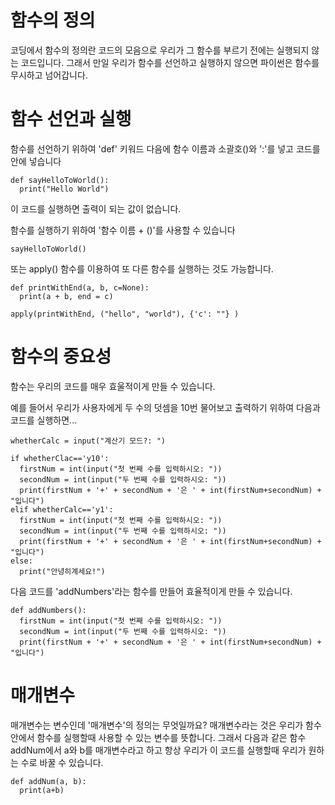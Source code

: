 # 함수의 정의
코딩에서 함수의 정의란 코드의 모음으로 우리가 그 함수를 부르기 전에는 실행되지 않는 코드입니다. 그래서 만일 우리가 함수를 선언하고 실행하지 않으면 파이썬은 함수를 무시하고 넘어갑니다.

# 함수 선언과 실행
함수를 선언하기 위하여 'def' 키워드 다음에 함수 이름과 소괄호()와 ':'를 넣고 코드를 안에 넣습니다

```
def sayHelloToWorld():
  print("Hello World")
```

이 코드를 실행하면 출력이 되는 값이 없습니다.

함수를 실행하기 위하여 '함수 이름 + ()'를 사용할 수 있습니다

```
sayHelloToWorld()
```

또는 apply() 함수를 이용하여 또 다른 함수를 실행하는 것도 가능합니다.

```
def printWithEnd(a, b, c=None):
  print(a + b, end = c)

apply(printWithEnd, ("hello", "world"), {'c': ""} )
```

# 함수의 중요성
함수는 우리의 코드를 매우 효울적이게 만들 수 있습니다.

예를 들어서 우리가 사용자에게 두 수의 덧셈을 10번 물어보고 출력하기 위하여 다음과 코드를 실행하면...

```
whetherCalc = input("계산기 모드?: ")

if whetherClac=='y10':
  firstNum = int(input("첫 번째 수를 입력하시오: "))
  secondNum = int(input("두 번째 수를 입력하시오: "))
  print(firstNum + '+' + secondNum + '은 ' + int(firstNum+secondNum) + "입니다")
elif whetherCalc=='y1':
  firstNum = int(input("첫 번째 수를 입력하시오: "))
  secondNum = int(input("두 번째 수를 입력하시오: "))
  print(firstNum + '+' + secondNum + '은 ' + int(firstNum+secondNum) + "입니다")
else:
  print("안녕히계세요!")
```

다음 코드를 'addNumbers'라는 함수를 만들어 효율적이게 만들 수 있습니다.

```
def addNumbers():
  firstNum = int(input("첫 번째 수를 입력하시오: "))
  secondNum = int(input("두 번째 수를 입력하시오: "))
  print(firstNum + '+' + secondNum + '은 ' + int(firstNum+secondNum) + "입니다")
```

# 매개변수
매개변수는 변수인데 '매개변수'의 정의는 무엇일까요? 매개변수라는 것은 우리가 함수 안에서 함수를 실행할때 사용할 수 있는 변수를 뜻합니다. 그래서 다음과 같은 함수 addNum에서 a와 b를 매개변수라고 하고 항상 우리가 이 코드를 실행할때 우리가 원하는 수로 바꿀 수 있습니다.

```
def addNum(a, b):
  print(a+b)
```
